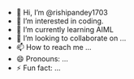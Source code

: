 - 👋 Hi, I’m @rishipandey1703
- 👀 I’m interested in coding.
- 🌱 I’m currently learning AIML
- 💞️ I’m looking to collaborate on ...
- 📫 How to reach me ...
- 😄 Pronouns: ...
- ⚡ Fun fact: ...

<!---
rishipandey1703/rishipandey1703 is a ✨ special ✨ repository because its `README.md` (this file) appears on your GitHub profile.
You can click the Preview link to take a look at your changes.
--->
